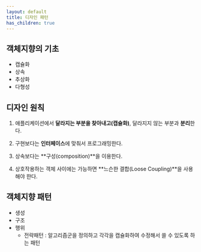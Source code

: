 ```yaml
---
layout: default
title: 디자인 패턴
has_children: true
---
```


## 객체지향의 기초

- 캡슐화
- 상속
- 추상화
- 다형성


## 디자인 원칙

1. 애플리케이션에서 **달라지는 부분을 찾아내고(캡슐화)**, 달라지지 않는 부분과 **분리**한다.

2. 구현보다는 **인터페이스**에 맞춰서 프로그래밍한다.

3. 상속보다는 **구성(composition)**을 이용한다.

4. 상호작용하는 객체 사이에는 가능하면 **느슨한 결합(Loose Coupling)**을 사용해야 한다.


## 객체지향 패턴

- 생성
- 구조
- 행위
  - 전략패턴 : 알고리즘군을 정의하고 각각을 캡슐화하여 수정해서 쓸 수 있도록 하는 패턴